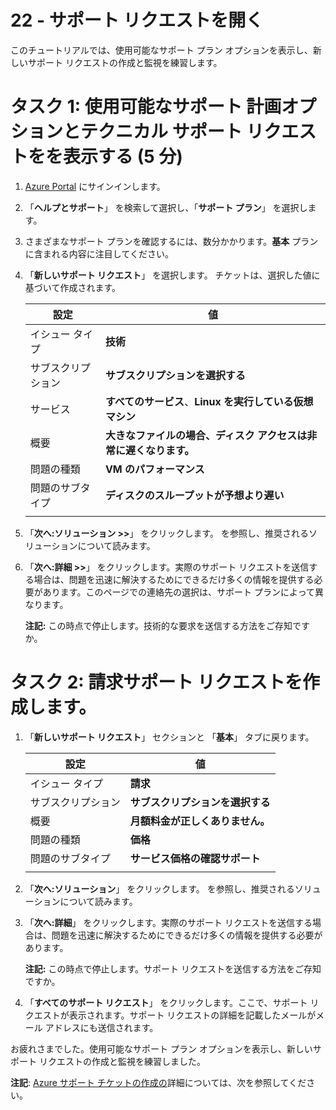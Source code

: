 ﻿---
wts:
    title: '22 - サポート リクエストを開く (5 分)'
    module: '現行テストでは使用しない'
---
# 22 - サポート リクエストを開く

このチュートリアルでは、使用可能なサポート プラン オプションを表示し、新しいサポート リクエストの作成と監視を練習します。

# タスク 1: 使用可能なサポート 計画オプションとテクニカル サポート リクエストをを表示する (5 分)

1. [Azure Portal](https://portal.azure.com) にサインインします。

2. 「**ヘルプとサポート**」 を検索して選択し、「**サポート プラン**」 を選択します。

3. さまざまなサポート プランを確認するには、数分かかります。**基本** プランに含まれる内容に注目してください。 

4. 「**新しいサポート リクエスト**」 を選択します。  チケットは、選択した値に基づいて作成されます。 

    | 設定 | 値|
    |----|--------|
    | イシュー タイプ| **技術** |
    | サブスクリプション | **サブスクリプションを選択する** |
    | サービス | **すべてのサービス**、**Linux を実行している仮想マシン** |
    | 概要 | **大きなファイルの場合、ディスク アクセスは非常に遅くなります。** |
    | 問題の種類 | **VM のパフォーマンス** |
    | 問題のサブタイプ | **ディスクのスループットが予想より遅い** |  
    | | |

5. 「**次へ:ソリューション >>**」 をクリックします。 を参照し、推奨されるソリューションについて読みます。

6. 「**次へ:詳細 >>**」 をクリックします。実際のサポート リクエストを送信する場合は、問題を迅速に解決するためにできるだけ多くの情報を提供する必要があります。このページでの連絡先の選択は、サポート プランによって異なります。 

    **注記:** この時点で停止します。技術的な要求を送信する方法をご存知ですか。

# タスク 2: 請求サポート リクエストを作成します。

1. 「**新しいサポート リクエスト**」 セクションと 「**基本**」 タブに戻ります。 

    | 設定 | 値|
    |----|--------|
    | イシュー タイプ| **請求** |
    | サブスクリプション | **サブスクリプションを選択する** |
    | 概要 | **月額料金が正しくありません。** |
    | 問題の種類 | **価格** |
    | 問題のサブタイプ | **サービス価格の確認サポート** |    
    | | |

2. 「**次へ:ソリューション**」 をクリックします。 を参照し、推奨されるソリューションについて読みます。

3. 「**次へ:詳細**」 をクリックします。実際のサポート リクエストを送信する場合は、問題を迅速に解決するためにできるだけ多くの情報を提供する必要があります。 

    **注記:** この時点で停止します。サポート リクエストを送信する方法をご存知ですか。

4. 「**すべてのサポート リクエスト**」 をクリックします。ここで、サポート リクエストが表示されます。サポート リクエストの詳細を記載したメールがメール アドレスにも送信されます。

お疲れさまでした。使用可能なサポート プラン オプションを表示し、新しいサポート リクエストの作成と監視を練習しました。

**注記**: [Azure サポート チケットの作成の](https://azure.microsoft.com/ja-jp/support/create-ticket)詳細については、次を参照してください。
